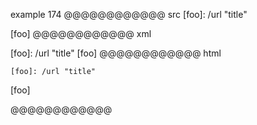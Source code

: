 example 174
@@@@@@@@@@@@ src
    [foo]: /url "title"

[foo]
@@@@@@@@@@@@ xml
<?xml version="1.0" encoding="UTF-8"?>
<!DOCTYPE document SYSTEM "CommonMark.dtd">
<document xmlns="http://commonmark.org/xml/1.0">
  <code_block>[foo]: /url &quot;title&quot;
</code_block>
  <paragraph>
    <text>[foo]</text>
  </paragraph>
</document>
@@@@@@@@@@@@ html
<pre><code>[foo]: /url &quot;title&quot;
</code></pre>
<p>[foo]</p>
@@@@@@@@@@@@
